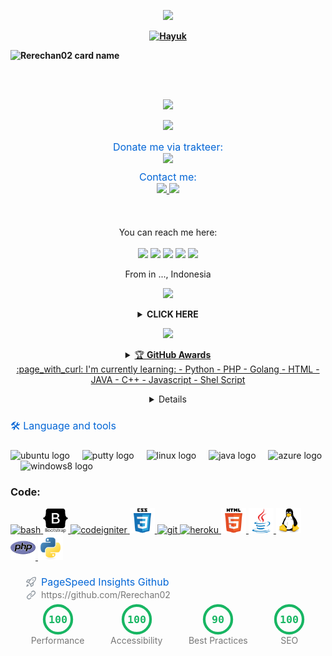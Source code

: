 <p align="center">
<img src="https://readme-typing-svg.herokuapp.com?color=%2336BCF7&center=true&vCenter=true&lines=Welcome+to+github+Rerechan02" />
</p>
<b>
<p align='center'><a href="https://api.daily.dev/get?r=fisabiliyusri"><img src="https://telegra.ph/file/0cd2f21fc503b748258c8.png" width="150" alt="Hayuk"/></a></p>

![Rerechan02 card name](https://cardivo.vercel.app/api?name=Rerechan%20Store&description=Hi,%20everyone!%20and%20Nice%20to%20meet%20you%20%F0%9F%91%8B&image=https://raw.githubusercontent.com/Rerechan02/simple-xray/main/funny1.jpg?v=4&backgroundColor=%23ecf0f1&telegram=/&github=Rerechan02&pattern=leaf&colorPattern=%23eaeaea)
</b>


<br />
<br />
<p align="center">
<img height=21 src="https://komarev.com/ghpvc/?username=Rerechan02">
</p>
<p align="center">
<img src="https://readme-typing-svg.herokuapp.com?color=%2336BCF7&center=true&vCenter=true&lines=R+E+R+E+C+H+A+N+0+2" />
</p>
<div height='45' align="center">
<h2>Donate me via trakteer: <br>
<a href="https://telegra.ph/file/e4bbae34a1da4c9700da3.jpg"> <img src="https://telegra.ph/file/e4bbae34a1da4c9700da3.jpg" height='50'> </a>
</h2>
<h2>Contact me: <br>
<a href="https://github.com/Rerechan02"> <img src="https://cdn.jsdelivr.net/npm/simple-icons@3.0.1/icons/github.svg" height='50'> </a>
<a href="https://facebook.com/Rerechan"> <img src="https://cdn.jsdelivr.net/npm/simple-icons@3.0.1/icons/facebook.svg" height='50'> </a>
</h2>
<!---
fisabiliyusri/fisabiliyusri is a ✨ special ✨ repository because its `README.md` (this file) appears on your GitHub profile.
You can click the Preview link to take a look at your changes.
--->
<br><br>

  You can reach me here:<br><br>
  <a href="mailto: widyabakti02@gmail.com" style="text-decoration: none;">
    <img src="https://img.shields.io/badge/email%20me%20here-%23EA4335?&style=for-the-badge&logo=gmail&logoColor=white"/>
  </a>
  <a href="https://t.me/Rerechan02" style="text-decoration: none;">
    <img src="https://img.shields.io/badge/telegram-%2326A5E4?&style=for-the-badge&logo=telegram&logoColor=white"/>
  </a>
  <a href="http://github.com/Rerechan02" style="text-decoration: none;">
    <img src="https://img.shields.io/badge/github-%2300C300?&style=for-the-badge&logo=github&logoColor=white"/>
  </a>
  <a href="https://facebook.com/Rerechan" style="text-decoration: none;">
    <img src="https://img.shields.io/badge/facebook-%231DA1F2?&style=for-the-badge&logo=facebook&logoColor=white"/>
  </a>
  <a href="https://instagram.com/rerechan_02" style="text-decoration: none;">
    <img src="https://img.shields.io/badge/instagram-%23E4405F?&style=for-the-badge&logo=instagram&logoColor=white"/>
  </a>

  From in ..., Indonesia
  <br>
<p align="center">
<img src="https://readme-typing-svg.herokuapp.com?color=%2336BCF7&center=true&vCenter=true&lines=Welcome+to+Rerechan02" />
</p>
<details>
    <summary><b>CLICK HERE </b></summary><br/>
<p align='center'><a href="https://api.daily.dev/get?r=fisabiliyusri"><img src="https://telegra.ph/file/0cd2f21fc503b748258c8.png" width="150" alt="Hayuk"/></a></p>

![Rerechan02 card name](https://cardivo.vercel.app/api?name=Rerechan%20Store&description=Hi,%20everyone!%20and%20Nice%20to%20meet%20you%20%F0%9F%91%8B&image=https://raw.githubusercontent.com/Rerechan02/simple-xray/main/funny1.jpg?v=4&backgroundColor=%23ecf0f1&telegram=/&github=Rerechan02&pattern=leaf&colorPattern=%23eaeaea)
</b>

![Metrics](https://metrics.lecoq.io/Rerechan02?template=classic&repositories.forks=true&languages=1&languages.colors=github&languages.threshold=0%25&config.timezone=Asia%2FJakarta)
<p align='center'><img src="https://komarev.com/ghpvc/?username=Rerechan02&label=Total%20Profile%20Visitor&color=071A2C&style=for-the-badge" alt="Rerechan02" />
<p align='center'><a href="https://api.daily.dev/get?r=Rerechan02">
</p>

![Jokowi](https://github-profile-summary-cards.vercel.app/api/cards/profile-details?username=Rerechan02&theme=monokai)

</p>
</details>
<p align="center">
  <img src="https://komarev.com/ghpvc/?username=Rerechan02&label=VIEWS&style=flat-square&color=blue" />
</details>

<details>
    <summary>&#127942 <b>GitHub Awards</b></summary><br/>

![Github Trophy](https://github-profile-trophy.vercel.app/?username=Rerechan02)

</details> 
:page_with_curl: I'm currently learning:
- Python
- PHP
- Golang
- HTML
- JAVA
- C++
- Javascript
- Shel Script
</p>
<details>
:star: Here are some projects that I'm working on:
<p align='center'><a href="https://api.daily.dev/get?r=fisabiliyusri"><img src="https://github.com/Rerechan02/scvpn2/raw/main/r.png?r=82s" width="150" alt="LulzGhost-Team BOT's Dev Card"/></a></p>

## Start
<!--START_SECTION:waka-->
<p align="center">
<img src="https://github-profile-trophy.vercel.app/?username=Rerechan02&theme=onedark" />
<p align="center" height='130px'> <img src="https://github-readme-stats.vercel.app/api?username=Rerechan02&show_icons=true&hide_title=true&include_all_commits=true&line_height=21&bg_color=0,64FFDA,64FFDA,A9EFDE,F2FFFC&count_public=true&theme=graywhite" alt="crazychickendev"/> <img src="https://github-readme-stats.vercel.app/api/top-langs/?username=Rerechan02&layout=compact&show_icons=true&bg_color=0,EFFDF9,CBFFF3,64FFDA&theme=graywhite&hide_title=true" alt="root"/> </p>
</p>
<p align="center">
    <img src="https://github-readme-streak-stats.herokuapp.com/?user=Rerechan02">
</p>
</details>
<!--END_SECTION:waka-->
<!--
-->

### 
  
 <h2 align="left">🛠 Language and tools</h2> 
  
 ### 
  
 <div align="left"> 
   <img src="https://cdn.jsdelivr.net/gh/devicons/devicon/icons/ubuntu/ubuntu-plain.svg" height="40" alt="ubuntu logo"  /> 
   <img width="12" /> 
   <img src="https://cdn.jsdelivr.net/gh/devicons/devicon/icons/putty/putty-original.svg" height="40" alt="putty logo"  /> 
   <img width="12" /> 
   <img src="https://cdn.jsdelivr.net/gh/devicons/devicon/icons/linux/linux-original.svg" height="40" alt="linux logo"  /> 
   <img width="12" /> 
   <img src="https://cdn.jsdelivr.net/gh/devicons/devicon/icons/java/java-original.svg" height="40" alt="java logo"  /> 
   <img width="12" /> 
   <img src="https://cdn.jsdelivr.net/gh/devicons/devicon/icons/azure/azure-original.svg" height="40" alt="azure logo"  /> 
   <img width="12" /> 
   <img src="https://cdn.jsdelivr.net/gh/devicons/devicon/icons/windows8/windows8-original.svg" height="40" alt="windows8 logo"  /> 
 </div> 
  
 <h3 align="left">Code:</h3> 
 <p align="left"> <a href="https://www.gnu.org/software/bash/" target="_blank" rel="noreferrer"> <img src="https://www.vectorlogo.zone/logos/gnu_bash/gnu_bash-icon.svg" alt="bash" width="40" height="40"/> </a> <a href="https://getbootstrap.com" target="_blank" rel="noreferrer"> <img src="https://raw.githubusercontent.com/devicons/devicon/master/icons/bootstrap/bootstrap-plain-wordmark.svg" alt="bootstrap" width="40" height="40"/> </a> <a href="https://codeigniter.com" target="_blank" rel="noreferrer"> <img src="https://cdn.worldvectorlogo.com/logos/codeigniter.svg" alt="codeigniter" width="40" height="40"/> </a> <a href="https://www.w3schools.com/css/" target="_blank" rel="noreferrer"> <img src="https://raw.githubusercontent.com/devicons/devicon/master/icons/css3/css3-original-wordmark.svg" alt="css3" width="40" height="40"/> </a>  <a href="https://git-scm.com/" target="_blank" rel="noreferrer"> <img src="https://www.vectorlogo.zone/logos/git-scm/git-scm-icon.svg" alt="git" width="40" height="40"/> </a> <a href="https://heroku.com" target="_blank" rel="noreferrer"> <img src="https://www.vectorlogo.zone/logos/heroku/heroku-icon.svg" alt="heroku" width="40" height="40"/> </a> <a href="https://www.w3.org/html/" target="_blank" rel="noreferrer"> <img src="https://raw.githubusercontent.com/devicons/devicon/master/icons/html5/html5-original-wordmark.svg" alt="html5" width="40" height="40"/> </a> <a href="https://www.java.com" target="_blank" rel="noreferrer"> <img src="https://raw.githubusercontent.com/devicons/devicon/master/icons/java/java-original.svg" alt="java" width="40" height="40"/> </a> <a href="https://www.linux.org/" target="_blank" rel="noreferrer"> <img src="https://raw.githubusercontent.com/devicons/devicon/master/icons/linux/linux-original.svg" alt="linux" width="40" height="40"/> </a>  <a href="https://www.php.net" target="_blank" rel="noreferrer"> <img src="https://raw.githubusercontent.com/devicons/devicon/master/icons/php/php-original.svg" alt="php" width="40" height="40"/> </a> <a href="https://www.python.org" target="_blank" rel="noreferrer"> <img src="https://raw.githubusercontent.com/devicons/devicon/master/icons/python/python-original.svg" alt="python" width="40" height="40"/> </a>  </p>


<svg xmlns="http://www.w3.org/2000/svg" width="480" height="137" class="">
    <defs>
        <style/>
    </defs>
    <style>@keyframes animation-gauge{0%{stroke-dasharray:0 329}}@keyframes animation-fade{0%{opacity:0}to{opacity:1}}@keyframes animation-rainbow{0%,to{color:#7f00ff;fill:#7f00ff}14%{color:#a933ff;fill:#a933ff}29%{color:#007fff;fill:#007fff}43%{color:#00ff7f;fill:#00ff7f}57%{color:#ff0;fill:#ff0}71%{color:#ff7f00;fill:#ff7f00}86%{color:red;fill:red}}svg{font-family:-apple-system,BlinkMacSystemFont,Segoe UI,Helvetica,Arial,sans-serif,Apple Color Emoji,Segoe UI Emoji;font-size:14px;color:#777}h2{margin:8px 0 2px;padding:0;color:#0366d6;font-weight:400;font-size:16px}.gauge text,h2 svg{fill:currentColor}section&gt;.field{margin-left:5px;margin-right:5px}.field{display:flex;align-items:center;margin-bottom:2px;white-space:nowrap}.field svg{margin:0 8px;fill:#959da5;flex-shrink:0}.row{display:flex;flex-wrap:wrap}.row section{flex:1 1 0}.column{display:flex;flex-direction:column;align-items:center}#metrics-end,.fill-width{width:100%}.categories,.category{display:flex;align-items:center}.categories{justify-content:space-around;margin-top:4px}.category{flex-direction:column;flex:1 1 0}.gauge{stroke-linecap:round;fill:none}.gauge.high{color:#18b663}.gauge-arc,.gauge-base{stroke:currentColor;stroke-width:10}.gauge-base{stroke-opacity:.2}.gauge-arc{fill:none;stroke-dashoffset:0;animation-delay:250ms;animation:animation-gauge 1s ease forwards}.gauge text{font-size:40px;font-family:monospace;text-anchor:middle;font-weight:600}.gauge .title{font-size:18px;color:#777}:root{--color-calendar-graph-day-bg:#ebedf0;--color-calendar-graph-day-border:rgba(27,31,35,0.06);--color-calendar-graph-day-L1-bg:#9be9a8;--color-calendar-graph-day-L2-bg:#40c463;--color-calendar-graph-day-L3-bg:#30a14e;--color-calendar-graph-day-L4-bg:#216e39;--color-calendar-halloween-graph-day-L1-bg:#ffee4a;--color-calendar-halloween-graph-day-L2-bg:#ffc501;--color-calendar-halloween-graph-day-L3-bg:#fe9600;--color-calendar-halloween-graph-day-L4-bg:#03001c;--color-calendar-graph-day-L4-border:rgba(27,31,35,0.06);--color-calendar-graph-day-L3-border:rgba(27,31,35,0.06);--color-calendar-graph-day-L2-border:rgba(27,31,35,0.06);--color-calendar-graph-day-L1-border:rgba(27,31,35,0.06)}</style>
    <foreignObject x="0" y="0" width="100%" height="100%">
        <div xmlns="http://www.w3.org/1999/xhtml" xmlns:xlink="http://www.w3.org/1999/xlink" class="items-wrapper">
            <div class="row">
                <section>
                    <h2 class="field">
                        <svg xmlns="http://www.w3.org/2000/svg" viewBox="0 0 16 16" width="16" height="16">
                            <path fill-rule="evenodd" d="M14.064 0a8.75 8.75 0 00-6.187 2.563l-.459.458c-.314.314-.616.641-.904.979H3.31a1.75 1.75 0 00-1.49.833L.11 7.607a.75.75 0 00.418 1.11l3.102.954c.037.051.079.1.124.145l2.429 2.428c.046.046.094.088.145.125l.954 3.102a.75.75 0 001.11.418l2.774-1.707a1.75 1.75 0 00.833-1.49V9.485c.338-.288.665-.59.979-.904l.458-.459A8.75 8.75 0 0016 1.936V1.75A1.75 1.75 0 0014.25 0h-.186zM10.5 10.625c-.088.06-.177.118-.266.175l-2.35 1.521.548 1.783 1.949-1.2a.25.25 0 00.119-.213v-2.066zM3.678 8.116L5.2 5.766c.058-.09.117-.178.176-.266H3.309a.25.25 0 00-.213.119l-1.2 1.95 1.782.547zm5.26-4.493A7.25 7.25 0 0114.063 1.5h.186a.25.25 0 01.25.25v.186a7.25 7.25 0 01-2.123 5.127l-.459.458a15.21 15.21 0 01-2.499 2.02l-2.317 1.5-2.143-2.143 1.5-2.317a15.25 15.25 0 012.02-2.5l.458-.458h.002zM12 5a1 1 0 11-2 0 1 1 0 012 0zm-8.44 9.56a1.5 1.5 0 10-2.12-2.12c-.734.73-1.047 2.332-1.15 3.003a.23.23 0 00.265.265c.671-.103 2.273-.416 3.005-1.148z"/>
                        </svg>
                        PageSpeed Insights Github
                    </h2>
                    <div class="field">
                        <svg xmlns="http://www.w3.org/2000/svg" viewBox="0 0 16 16" width="16" height="16">
                            <path fill-rule="evenodd" d="M7.775 3.275a.75.75 0 001.06 1.06l1.25-1.25a2 2 0 112.83 2.83l-2.5 2.5a2 2 0 01-2.83 0 .75.75 0 00-1.06 1.06 3.5 3.5 0 004.95 0l2.5-2.5a3.5 3.5 0 00-4.95-4.95l-1.25 1.25zm-4.69 9.64a2 2 0 010-2.83l2.5-2.5a2 2 0 012.83 0 .75.75 0 001.06-1.06 3.5 3.5 0 00-4.95 0l-2.5 2.5a3.5 3.5 0 004.95 4.95l1.25-1.25a.75.75 0 00-1.06-1.06l-1.25 1.25a2 2 0 01-2.83 0z"/>
                        </svg>
                        https://github.com/Rerechan02
                    </div>
                </section>
            </div>
            <section>
                <div class="row fill-width">
                    <section class="categories">
                        <div class="category column">
                            <svg xmlns="http://www.w3.org/2000/svg" viewBox="0 0 120 120" width="50" height="50" class="gauge high">
                                <circle class="gauge-base" r="53" cx="60" cy="60"/>
                                <circle class="gauge-arc" transform="rotate(-90 60 60)" r="53" cx="60" cy="60" stroke-dasharray="329 329"/>
                                <text x="60" y="60" dominant-baseline="central">100</text>
                            </svg>
                            <span class="title">Performance</span>
                        </div>
                        <div class="category column">
                            <svg xmlns="http://www.w3.org/2000/svg" viewBox="0 0 120 120" width="50" height="50" class="gauge high">
                                <circle class="gauge-base" r="53" cx="60" cy="60"/>
                                <circle class="gauge-arc" transform="rotate(-90 60 60)" r="53" cx="60" cy="60" stroke-dasharray="329 329"/>
                                <text x="60" y="60" dominant-baseline="central">100</text>
                            </svg>
                            <span class="title">Accessibility</span>
                        </div>
                        <div class="category column">
                            <svg xmlns="http://www.w3.org/2000/svg" viewBox="0 0 120 120" width="50" height="50" class="gauge high">
                                <circle class="gauge-base" r="53" cx="60" cy="60"/>
                                <circle class="gauge-arc" transform="rotate(-90 60 60)" r="53" cx="60" cy="60" stroke-dasharray="329 329"/>
                                <text x="60" y="60" dominant-baseline="central">90</text>
                            </svg>
                            <span class="title">Best Practices</span>
                        </div>
                        <div class="category column">
                            <svg xmlns="http://www.w3.org/2000/svg" viewBox="0 0 120 120" width="50" height="50" class="gauge high">
                                <circle class="gauge-base" r="53" cx="60" cy="60"/>
                                <circle class="gauge-arc" transform="rotate(-90 60 60)" r="53" cx="60" cy="60" stroke-dasharray="329 329"/>
                                <text x="60" y="60" dominant-baseline="central">100</text>
                            </svg>
                            <span class="title">SEO</span>
                        </div>
                    </section>
                </div>
            </section>
        </div>
        <div xmlns="http://www.w3.org/1999/xhtml" id="metrics-end"></div>
    </foreignObject>
</svg>